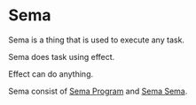 # Sema



Sema is a thing that is used to execute any task.



Sema does task using effect.



Effect can do anything.



Sema consist of [Sema Program](../TerraSema/a.md) and [Sema Sema](Sema/a.md).